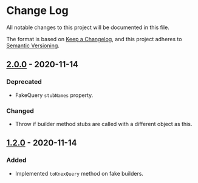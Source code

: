 # Change Log

All notable changes to this project will be documented in this file.

The format is based on [Keep a Changelog](https://keepachangelog.com/en/1.0.0/),
and this project adheres to [Semantic Versioning](https://semver.org/spec/v2.0.0.html).

## [2.0.0] - 2020-11-14

### Deprecated
- FakeQuery `stubNames` property.

### Changed
- Throw if builder method stubs are called with a different object as this.


## [1.2.0] - 2020-11-14

### Added
- Implemented `toKnexQuery` method on fake builders.

[2.0.0]: https://github.com/Batterii/fake-query/releases/tag/v2.0.0
[1.2.0]: https://github.com/Batterii/fake-query/releases/tag/v1.2.0

